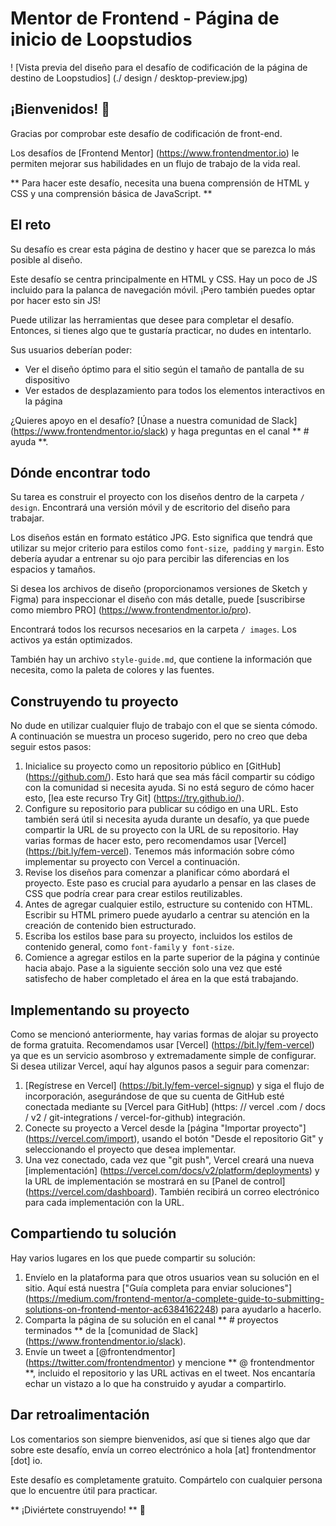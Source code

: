 # Mentor de Frontend - Página de inicio de Loopstudios

! [Vista previa del diseño para el desafío de codificación de la página de destino de Loopstudios] (./ design / desktop-preview.jpg)

## ¡Bienvenidos! 👋

Gracias por comprobar este desafío de codificación de front-end.

Los desafíos de [Frontend Mentor] (https://www.frontendmentor.io) le permiten mejorar sus habilidades en un flujo de trabajo de la vida real.

** Para hacer este desafío, necesita una buena comprensión de HTML y CSS y una comprensión básica de JavaScript. **

## El reto

Su desafío es crear esta página de destino y hacer que se parezca lo más posible al diseño.

Este desafío se centra principalmente en HTML y CSS. Hay un poco de JS incluido para la palanca de navegación móvil. ¡Pero también puedes optar por hacer esto sin JS!

Puede utilizar las herramientas que desee para completar el desafío. Entonces, si tienes algo que te gustaría practicar, no dudes en intentarlo.

Sus usuarios deberían poder:

- Ver el diseño óptimo para el sitio según el tamaño de pantalla de su dispositivo
- Ver estados de desplazamiento para todos los elementos interactivos en la página

¿Quieres apoyo en el desafío? [Únase a nuestra comunidad de Slack] (https://www.frontendmentor.io/slack) y haga preguntas en el canal ** # ayuda **.

## Dónde encontrar todo

Su tarea es construir el proyecto con los diseños dentro de la carpeta `/ design`. Encontrará una versión móvil y de escritorio del diseño para trabajar.

Los diseños están en formato estático JPG. Esto significa que tendrá que utilizar su mejor criterio para estilos como `font-size`,` padding` y `margin`. Esto debería ayudar a entrenar su ojo para percibir las diferencias en los espacios y tamaños.

Si desea los archivos de diseño (proporcionamos versiones de Sketch y Figma) para inspeccionar el diseño con más detalle, puede [suscribirse como miembro PRO] (https://www.frontendmentor.io/pro).

Encontrará todos los recursos necesarios en la carpeta `/ images`. Los activos ya están optimizados.

También hay un archivo `style-guide.md`, que contiene la información que necesita, como la paleta de colores y las fuentes.


## Construyendo tu proyecto

No dude en utilizar cualquier flujo de trabajo con el que se sienta cómodo. A continuación se muestra un proceso sugerido, pero no creo que deba seguir estos pasos:

1. Inicialice su proyecto como un repositorio público en [GitHub] (https://github.com/). Esto hará que sea más fácil compartir su código con la comunidad si necesita ayuda. Si no está seguro de cómo hacer esto, [lea este recurso Try Git] (https://try.github.io/).
2. Configure su repositorio para publicar su código en una URL. Esto también será útil si necesita ayuda durante un desafío, ya que puede compartir la URL de su proyecto con la URL de su repositorio. Hay varias formas de hacer esto, pero recomendamos usar [Vercel] (https://bit.ly/fem-vercel). Tenemos más información sobre cómo implementar su proyecto con Vercel a continuación.
3. Revise los diseños para comenzar a planificar cómo abordará el proyecto. Este paso es crucial para ayudarlo a pensar en las clases de CSS que podría crear para crear estilos reutilizables.
4. Antes de agregar cualquier estilo, estructure su contenido con HTML. Escribir su HTML primero puede ayudarlo a centrar su atención en la creación de contenido bien estructurado.
5. Escriba los estilos base para su proyecto, incluidos los estilos de contenido general, como `font-family` y` font-size`.
6. Comience a agregar estilos en la parte superior de la página y continúe hacia abajo. Pase a la siguiente sección solo una vez que esté satisfecho de haber completado el área en la que está trabajando.

## Implementando su proyecto

Como se mencionó anteriormente, hay varias formas de alojar su proyecto de forma gratuita. Recomendamos usar [Vercel] (https://bit.ly/fem-vercel) ya que es un servicio asombroso y extremadamente simple de configurar. Si desea utilizar Vercel, aquí hay algunos pasos a seguir para comenzar:

1. [Regístrese en Vercel] (https://bit.ly/fem-vercel-signup) y siga el flujo de incorporación, asegurándose de que su cuenta de GitHub esté conectada mediante su [Vercel para GitHub] (https: // vercel .com / docs / v2 / git-integrations / vercel-for-github) integración.
2. Conecte su proyecto a Vercel desde la [página "Importar proyecto"] (https://vercel.com/import), usando el botón "Desde el repositorio Git" y seleccionando el proyecto que desea implementar.
3. Una vez conectado, cada vez que "git push", Vercel creará una nueva [implementación] (https://vercel.com/docs/v2/platform/deployments) y la URL de implementación se mostrará en su [Panel de control] (https://vercel.com/dashboard). También recibirá un correo electrónico para cada implementación con la URL.

## Compartiendo tu solución

Hay varios lugares en los que puede compartir su solución:

1. Envíelo en la plataforma para que otros usuarios vean su solución en el sitio. Aquí está nuestra ["Guía completa para enviar soluciones"] (https://medium.com/frontend-mentor/a-complete-guide-to-submitting-solutions-on-frontend-mentor-ac6384162248) para ayudarlo a hacerlo.
2. Comparta la página de su solución en el canal ** # proyectos terminados ** de la [comunidad de Slack] (https://www.frontendmentor.io/slack).
3. Envíe un tweet a [@frontendmentor] (https://twitter.com/frontendmentor) y mencione ** @ frontendmentor **, incluido el repositorio y las URL activas en el tweet. Nos encantaría echar un vistazo a lo que ha construido y ayudar a compartirlo.

## Dar retroalimentación

Los comentarios son siempre bienvenidos, así que si tienes algo que dar sobre este desafío, envía un correo electrónico a hola [at] frontendmentor [dot] io.

Este desafío es completamente gratuito. Compártelo con cualquier persona que lo encuentre útil para practicar.

** ¡Diviértete construyendo! ** 🚀

